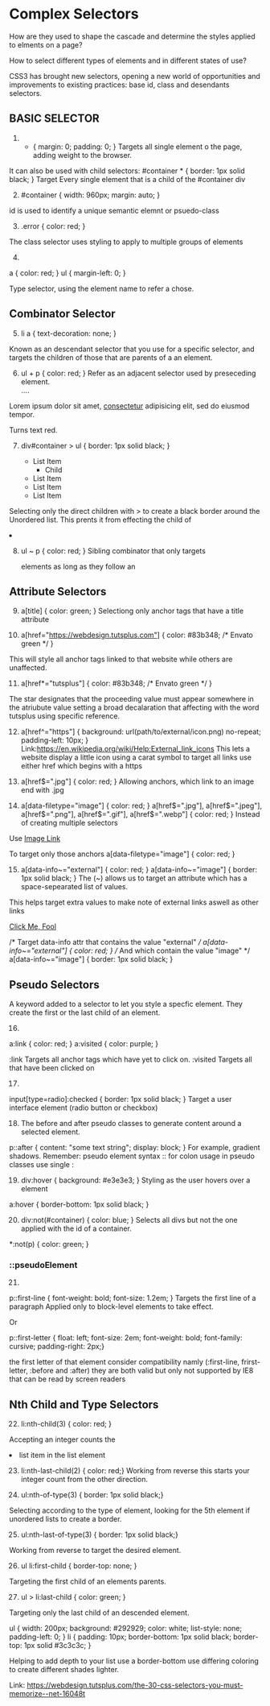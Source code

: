 # Complex Selectors
How are they used to shape the cascade and determine the styles applied to elments on a page?

How to select different types of elements and in different states of use?

CSS3 has brought new selectors, opening a new world of opportunities and improvements to existing practices: base id, class and desendants selectors.

BASIC SELECTOR
---


1. * {
  margin: 0;
  padding: 0;
}
Targets all single element o the page, adding weight to the browser.

It can also be used with child selectors:
#container * {
 border: 1px solid black;
}
Target Every single element that is a child of the #container div

2. #container {
   width: 960px;
   margin: auto;
}

id is used to identify a unique semantic elemnt or psuedo-class 

3. .error {
  color: red;
}

The class selector uses styling to apply to multiple groups of elements

4. 
a { color: red; }
ul { margin-left: 0; }

Type selector, using the element name to refer a chose.

## Combinator Selector

5. li a {
  text-decoration: none;
}

Known as an descendant selector that you use for a specific selector, and targets the children of those that are parents of a an element.

6. ul + p {
   color: red;
   }
Refer as an adjacent selector used by preseceding element.   
....</ul>

  <p> Lorem ipsum dolor sit amet, <a href="#" title="Some title">consectetur</a> adipisicing elit, sed do eiusmod tempor. </p>

Turns text red.

7. div#container > ul {
  border: 1px solid black;
}

<div id="container">
      <ul>
         <ul>
         <li> List Item
           <ul>
              <li> Child </li>
           </ul>
         </li>
         <li> List Item </li>
         <li> List Item </li>
         <li> List Item </li>
      </ul>
   </div>

Selecting only the direct children  with > to create a black border around
the Unordered list. This prents it from effecting the child of <li>

8. ul ~ p {
   color: red;
}
Sibling combinator that only targets <p> elements as long as they follow an <ul>

## Attribute Selectors

9. a[title] {
   color: green;
}
Selectiong only anchor tags that have a title attribute

10. a[href="https://webdesign.tutsplus.com"] {
  color: #83b348; /* Envato green */
}

This will style all anchor tags linked to that website while others are unaffected.

11. a[href*="tutsplus"] {
  color: #83b348; /* Envato green */
}

The star designates that the proceeding value must appear somewhere in the atriubute value setting a broad decalaration that affecting with the word tutsplus using specific reference.

12. a[href^="https"] {
   background: url(path/to/external/icon.png) no-repeat;
   padding-left: 10px;
}
Link:https://en.wikipedia.org/wiki/Help:External_link_icons
This lets a website display a little icon using a carat symbol to target all links use either href which begins with a https

13. a[href$=".jpg"] {
   color: red;
}
Allowing anchors, which link to an image end with .jpg

14. a[data-filetype="image"] {
   color: red;
}
a[href$=".jpg"],
a[href$=".jpeg"],
a[href$=".png"],
a[href$=".gif"],
a[href$=".webp"] {
   color: red;
}
Instead of creating multiple selectors 

Use <a href="path/to/image.jpg" data-filetype="image"> Image Link </a>

To target only those anchors
a[data-filetype="image"] {
   color: red;
}

15.  a[data-info~="external"] {
   color: red;
}
a[data-info~="image"] {
   border: 1px solid black;
}
The (~) allows us to target an attribute which has a space-sepearated list of values.

This helps target extra values to make note of external links aswell as other links

<a href="path/to/image.jpg" data-info="external image"> Click Me, Fool </a>

/* Target data-info attr that contains the value "external" */
a[data-info~="external"] {
   color: red;
}
/* And which contain the value "image" */
a[data-info~="image"] {
  border: 1px solid black;
}

## Pseudo Selectors
A keyword added to a selector to let you style a specfic element. They create the first or the last child of an element.

16.
a:link { color: red; }
a:visited { color: purple; }

:link Targets all anchor tags which have yet to click on.
:visited Targets all that have been clicked on

17.
input[type=radio]:checked {
   border: 1px solid black;
}
Target a user interface element (radio button or checkbox)

18. The before and after pseudo classes to generate content around a selected element.

p::after {
    content: "some text string";
    display: block;
    }
For example, gradient shadows. Remember: pseudo element syntax :: for colon usage in pseudo classes use single :

19. div:hover {
  background: #e3e3e3;
}
 Styling as the user hovers over a element

a:hover {
 border-bottom: 1px solid black;
}

20. div:not(#container) {
   color: blue;
}
Selects all divs but not the one applied with the id of a container.

*:not(p) {
  color: green;
}

### ::pseudoElement
21. 

p::first-line {
   font-weight: bold;
   font-size: 1.2em;
}
Targets the first line of a paragraph 
Applied only to block-level elements to take effect.

Or

p::first-letter {
   float: left;
   font-size: 2em;
   font-weight: bold;
   font-family: cursive;
   padding-right: 2px;}

the first letter of that element consider compatibility namly
(:first-line, frirst-letter, :before and :after) they are both valid but only not supported by IE8 that can be read by screen readers

## Nth Child and Type Selectors

22. li:nth-child(3) {
   color: red;
}

Accepting an integer counts the <li> list item in the list element

23. li:nth-last-child(2) {
   color: red;}
Working from reverse this starts your integer count from the other direction.

24. ul:nth-of-type(3) {
     border: 1px solid black;}
    

Selecting according to the type of element, looking for the 5th element if unordered lists to create a border.

25. ul:nth-last-of-type(3) {
   border: 1px solid black;}

Working from reverse to target the desired element.

26. ul li:first-child {
   border-top: none;
}

Targeting the first child of an elements parents.

27. ul > li:last-child {
   color: green;
}

Targeting only the last child of an descended element.

ul {
 width: 200px;
 background: #292929;
 color: white;
 list-style: none;
 padding-left: 0;
}
li {
 padding: 10px;
 border-bottom: 1px solid black;
 border-top: 1px solid #3c3c3c;
}

Helping to add depth to your list use a border-bottom use differing coloring
to create different shades lighter.



Link: https://webdesign.tutsplus.com/the-30-css-selectors-you-must-memorize--net-16048t

